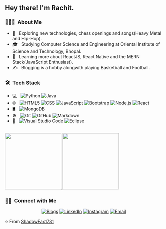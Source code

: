 <h2> Hey there! I'm Rachit.</h2>

<h3> 👨🏻‍💻 &nbsp;About Me </h3>

-   🤔 &nbsp; Exploring new technologies, chess openings and songs(Heavy Metal and Hip-Hop).
-   🎓 &nbsp; Studying Computer Science and Engineering at Oriental Institute of Science and Technology, Bhopal.
-   🌱 &nbsp; Learning more about ReactJS, React Native and the MERN Stack(JavaScript Enthusiast).
-   ✍️ &nbsp; Blogging is a hobby alongwith playing Basketball and Football.

<h3> 🛠 &nbsp;Tech Stack</h3>

-   💻 &nbsp;
    ![Python](https://img.shields.io/badge/-Python-333333?style=flat&logo=python)
    ![Java](https://img.shields.io/badge/-Java-333333?style=flat&logo=Java&logoColor=007396)
-   🌐 &nbsp;
    ![HTML5](https://img.shields.io/badge/-HTML5-333333?style=flat&logo=HTML5)
    ![CSS](https://img.shields.io/badge/-CSS-333333?style=flat&logo=CSS3&logoColor=1572B6)
    ![JavaScript](https://img.shields.io/badge/-JavaScript-333333?style=flat&logo=javascript)
    ![Bootstrap](https://img.shields.io/badge/-Bootstrap-333333?style=flat&logo=bootstrap&logoColor=563D7C)
    ![Node.js](https://img.shields.io/badge/-Node.js-333333?style=flat&logo=node.js)
    ![React](https://img.shields.io/badge/-React-333333?style=flat&logo=react)
-   🛢 &nbsp;
    ![MongoDB](https://img.shields.io/badge/-MongoDB-333333?style=flat&logo=mongodb)
-   ⚙️ &nbsp;
    ![Git](https://img.shields.io/badge/-Git-333333?style=flat&logo=git)
    ![GitHub](https://img.shields.io/badge/-GitHub-333333?style=flat&logo=github)
    ![Markdown](https://img.shields.io/badge/-Markdown-333333?style=flat&logo=markdown)
-   🔧 &nbsp;
    ![Visual Studio Code](https://img.shields.io/badge/-Visual%20Studio%20Code-333333?style=flat&logo=visual-studio-code&logoColor=007ACC)
    ![Eclipse](https://img.shields.io/badge/-Eclipse-333333?style=flat&logo=eclipse-ide&logoColor=2C2255)

<br/>

<a href="https://github.com/ShadowFax1731">
  <img height="180em" src="https://github-readme-stats.vercel.app/api?username=Mahesh015-code&theme=dracula&show_icons=true" />
  <img height="180em" src="https://github-readme-stats.vercel.app/api/top-langs/?username=Mahesh015-code&theme=dracula&layout=compact" />
</a>

<br/>

<h3> 🤝🏻 &nbsp;Connect with Me </h3>

<p align="center">
<a href="https://http://dementedepistles.blogspot.com/"><img alt="Blogs" src="https://img.shields.io/badge/Blogs-Querencia-blue?style=flat-square&logo=google-chrome"></a>
<a href="https://www.linkedin.com/in/shadowfax1731/"><img alt="LinkedIn" src="https://img.shields.io/badge/LinkedIn-Rachit%20Khare-blue?style=flat-square&logo=linkedin"></a>
<a href="https://www.instagram.com/indeed_the_slimshady/"><img alt="Instagram" src="https://img.shields.io/badge/Instagram-indeed_the_slimshady-blue?style=flat-square&logo=instagram"></a>
<a href="mailto:khare.rachit98@gmail.com"><img alt="Email" src="https://img.shields.io/badge/Email-khare.rachit98@gmail.com-blue?style=flat-square&logo=gmail"></a>
</p>

⭐️ From [ShadowFax1731](https://github.com/ShadowFax1731)
